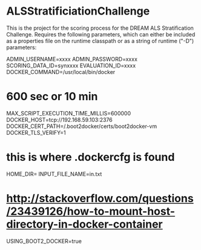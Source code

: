 # ALSStratificiationChallenge
This is the project for the scoring process for the DREAM ALS Stratification Challenge.  Requires the following parameters, 
which can either be included as a properties file on the runtime classpath or as a string of runtime ("-D") parameters:

ADMIN_USERNAME=xxxx
ADMIN_PASSWORD=xxxx
SCORING_DATA_ID=synxxxx
EVALUATION_ID=xxxx
DOCKER_COMMAND=/usr/local/bin/docker
# 600 sec or 10 min
MAX_SCRIPT_EXECUTION_TIME_MILLIS=600000
DOCKER_HOST=tcp://192.168.59.103:2376
DOCKER_CERT_PATH=<HOME>/.boot2docker/certs/boot2docker-vm
DOCKER_TLS_VERIFY=1
# this is where .dockercfg is found
HOME_DIR=<HOME>
INPUT_FILE_NAME=in.txt
# http://stackoverflow.com/questions/23439126/how-to-mount-host-directory-in-docker-container
USING_BOOT2_DOCKER=true
